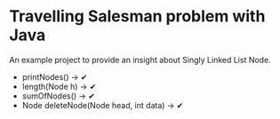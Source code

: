 # Travelling Salesman problem with Java
An example project to provide an insight about Singly Linked List Node. 

+ printNodes() -> ✔
+ length(Node h) -> ✔
+ sumOfNodes() -> ✔
+ Node deleteNode(Node head, int data) -> ✔
